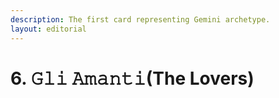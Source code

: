 ```yaml
---
description: The first card representing Gemini archetype.
layout: editorial
---
```


# 6. 𝙶𝚕𝚒 𝙰𝚖𝚊𝚗𝚝𝚒(The Lovers)

_<mark style="color:purple;"></mark>_
